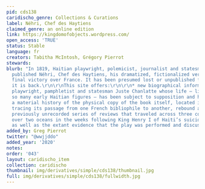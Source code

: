 ```yaml
---
pid: cds138
caridischo_genre: Collections & Curations
label: Néhri, Chef des Haytiens
claimed_genre: an online edition
link: https://kingdomofobjects.wordpress.com/
open_access: 'TRUE'
status: Stable
language: fr
creators: Tabitha McIntosh, Grégory Pierrot
stewards:
blurb: "In 1819, Haitian playwright, polemicist, journalist and statesman Juste Chanlatte
  published Néhri, Chef des Haytiens, his dramatized, fictionalized version of Haiti’s
  final victory over France. It has been presumed lost or unpublished for 200 years.\r\n\r\nToday,
  it is back.\r\n\r\nThis site offers:\r\n\r\n* new biographical information on poet,
  playwright, pamphletist and statesman Juste Chanlatte whose life – like that of
  so many early Haitian figures – has been subject to supposition and hearsay;\r\n\r\n*
  a material history of the physical copy of the book itself, located in Chantilly,
  tracing its passage from one French bibliophile to another, rebound and miscatalogued;\r\n\r\n*
  previously unrecorded series of reviews that traveled across three continents and
  over two oceans in the weeks following King Henry I of Haiti’s suicide in 1820,
  as well as the extant evidence that the play was performed and discussed."
added_by: Greg Pierrot
twitter: "@wwjjddo"
added_year: '2020'
notes:
order: '043'
layout: caridischo_item
collection: caridischo
thumbnail: img/derivatives/simple/cds138/thumbnail.jpg
full: img/derivatives/simple/cds138/fullwidth.jpg
---
```

